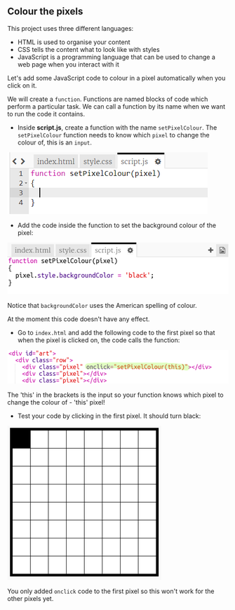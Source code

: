 ## Colour the pixels

This project uses three different languages:
- HTML is used to organise your content
- CSS tells the content what to look like with styles
- JavaScript is a programming language that can be used to change a web page when you interact with it

Let's add some JavaScript code to colour in a pixel automatically when you click on it.

We will create a `function`. Functions are named blocks of code which perform a particular task. We can call a function by its name when we want to run the code it contains.

+ Inside **script.js**, create a function with the name `setPixelColour`. The `setPixelColour` function needs to know which `pixel` to change the colour of, this is an `input`.

![Create function](images/create-function.png)

+ Add the code inside the function to set the background colour of the pixel:

![screenshot](images/pixel-art-set-pixel-colour.png)

Notice that `backgroundColor` uses the American spelling of colour.

At the moment this code doesn't have any effect.

+ Go to `index.html` and add the following code to the first pixel so that when the pixel is clicked on, the code calls the function:

![screenshot](images/pixel-art-onclick.png)

The 'this' in the brackets is the input so your function knows which pixel to change the colour of - 'this' pixel!

+ Test your code by clicking in the first pixel. It should turn black:

![screenshot](images/pixel-art-black.png)

You only added `onclick` code to the first pixel so this won't work for the other pixels yet.
